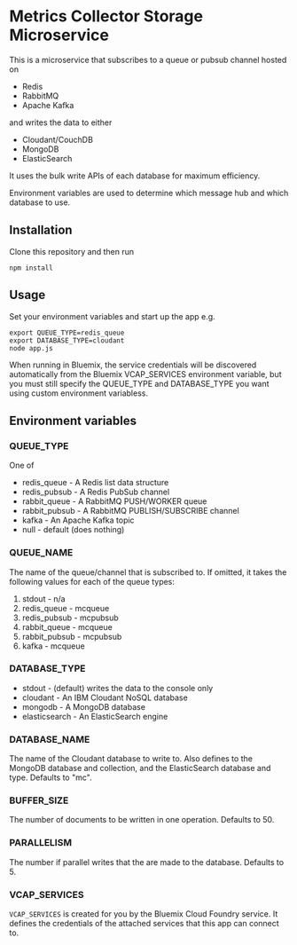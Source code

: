 # Metrics Collector Storage Microservice

This is a microservice that subscribes to a queue or pubsub channel hosted on 

* Redis 
* RabbitMQ
* Apache Kafka 

and writes the data to either

* Cloudant/CouchDB
* MongoDB
* ElasticSearch

It uses the bulk write APIs of each database for maximum efficiency.

Environment variables are used to determine which message hub and which database to use.

## Installation

Clone this repository and then run

```
npm install
```

## Usage

Set your environment variables and start up the app e.g.

```
export QUEUE_TYPE=redis_queue
export DATABASE_TYPE=cloudant
node app.js
```

When running in Bluemix, the service credentials will be discovered automatically from the Bluemix VCAP_SERVICES environment variable, but you must still specify the QUEUE_TYPE and DATABASE_TYPE you want using custom environment variabless.

## Environment variables

### QUEUE_TYPE

One of 

* redis_queue - A Redis list data structure
* redis_pubsub - A Redis PubSub channel
* rabbit_queue - A RabbitMQ PUSH/WORKER queue
* rabbit_pubsub - A RabbitMQ PUBLISH/SUBSCRIBE channel
* kafka - An Apache Kafka topic
* null - default (does nothing)

### QUEUE_NAME

The name of the queue/channel that is subscribed to. If omitted, it takes the following values for each of the queue types:

1. stdout - n/a
2. redis_queue - mcqueue
3. redis_pubsub - mcpubsub
4. rabbit_queue - mcqueue
5. rabbit_pubsub - mcpubsub
6. kafka - mcqueue

### DATABASE_TYPE

* stdout - (default) writes the data to the console only
* cloudant - An IBM Cloudant NoSQL database
* mongodb - A MongoDB database
* elasticsearch - An ElasticSearch engine

### DATABASE_NAME

The name of the Cloudant database to write to. Also defines to the MongoDB database and collection, and the ElasticSearch database and type. Defaults to "mc".

### BUFFER_SIZE

The number of documents to be written in one operation. Defaults to 50.

### PARALLELISM

The number if parallel writes that the are made to the database. Defaults to 5.

### VCAP_SERVICES

`VCAP_SERVICES` is created for you by the Bluemix Cloud Foundry service. It defines the credentials of the attached services that this app can connect to. 



